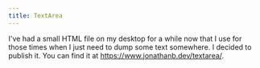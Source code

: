 ```yaml
---
title: TextArea
---
```


I've had a small HTML file on my desktop for a while now that I use for those times when I just need to dump some text
somewhere. I decided to publish it. You can find it at https://www.jonathanb.dev/textarea/.
